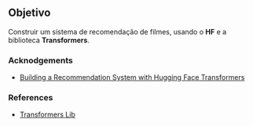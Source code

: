 ## Objetivo
Construir um sistema de recomendação de filmes, usando o **HF** e a biblioteca **Transformers**.

### Acknodgements
- [Building a Recommendation System with Hugging Face Transformers](https://www.kdnuggets.com/building-a-recommendation-system-with-hugging-face-transformers)

### References
- [Transformers Lib](https://huggingface.co/docs/transformers/en/index)
